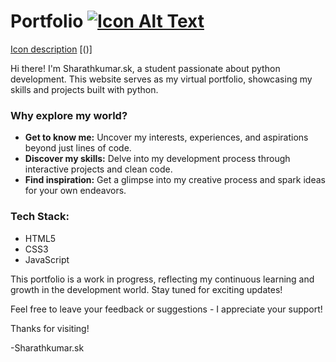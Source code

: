 # Portfolio [![Icon Alt Text](resource/www.pngwing.com.png)](https://sharathkumaar-sk.github.io/Portfolio/)
[Icon description]() [()]

Hi there! I'm Sharathkumar.sk, a student passionate about python development. This website serves as my virtual portfolio, showcasing my skills and projects built with python.

### Why explore my world?

- **Get to know me:** Uncover my interests, experiences, and aspirations beyond just lines of code.
- **Discover my skills:** Delve into my development process through interactive projects and clean code.
- **Find inspiration:** Get a glimpse into my creative process and spark ideas for your own endeavors.

### Tech Stack:
- HTML5
- CSS3
- JavaScript

This portfolio is a work in progress, reflecting my continuous learning and growth in the development world. Stay tuned for exciting updates!

Feel free to leave your feedback or suggestions - I appreciate your support!

Thanks for visiting!

-Sharathkumar.sk
